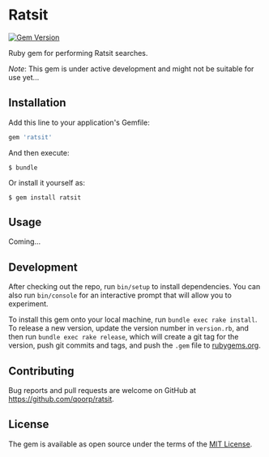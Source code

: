 # Ratsit

[![Gem Version](https://badge.fury.io/rb/ratsit.svg)](https://rubygems.org/gems/ratsit)

Ruby gem for performing Ratsit searches.

_Note_: This gem is under active development and might not be suitable for use yet...

## Installation

Add this line to your application's Gemfile:

```ruby
gem 'ratsit'
```

And then execute:

    $ bundle

Or install it yourself as:

    $ gem install ratsit

## Usage

Coming...

## Development

After checking out the repo, run `bin/setup` to install dependencies. You can also run `bin/console` for an interactive prompt that will allow you to experiment.

To install this gem onto your local machine, run `bundle exec rake install`. To release a new version, update the version number in `version.rb`, and then run `bundle exec rake release`, which will create a git tag for the version, push git commits and tags, and push the `.gem` file to [rubygems.org](https://rubygems.org).

## Contributing

Bug reports and pull requests are welcome on GitHub at https://github.com/qoorp/ratsit.


## License

The gem is available as open source under the terms of the [MIT License](http://opensource.org/licenses/MIT).

